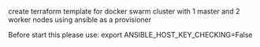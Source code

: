create terraform template for docker swarm cluster with 1 master and 2 worker nodes using ansible as a provisioner

Before start this please use: export ANSIBLE_HOST_KEY_CHECKING=False
